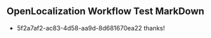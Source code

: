 ## OpenLocalization Workflow Test MarkDown
* 5f2a7af2-ac83-4d58-aa9d-8d681670ea22 
thanks!<!--HONumber=Mar16_HO2-->

